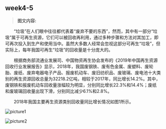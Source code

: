 ## week4-5
> __图文内容:__

&emsp;&emsp;“垃圾”在人们眼中往往都代表着“废弃不要的东西”，然而，其中有一部分“垃圾”属于可再生资源，它们可以被回收再利用，通过多种步骤和方法对其加工，即可再次投入到生产和使用当中。虽然大多数人经常会忽视这部分可再生“垃圾”，但实际上，每年我国可再生“垃圾”的回收量是十分庞大的。

&emsp;&emsp;根据商务部流通业发展司、中国物资再生协会发布的《2019年中国再生资源回收行业发展报告》显示，2018年，我国废钢铁、废有色金属、废塑料、废轮胎、废纸、废弃电器电子产品、报废机动车、废旧纺织品、废玻璃、废电池十大类别的再生资源回收总量为32218.2亿吨，相较于2017年，同比增长14.2%。其中，废钢铁和报废机动车回收量涨幅较为明显，分别同比增长22.3%和14.4%；废纸和废玻璃回收量出现下滑，分别同比减少6.1%和2.8%。

&emsp;&emsp;2018年我国主要再生资源类别回收量同比增长情况如图1所示。

![picture1](https://github.com/lhz837540397/homework/blob/master/picture1.jpg)

![picture2](https://github.com/lhz837540397/homework/blob/master/picture2.jpg)
